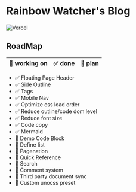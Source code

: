 # Rainbow Watcher's Blog

![Vercel](https://vercelbadge.vercel.app/api/rainbowatcher/blog)

## RoadMap

| 🚧 working on | ✅ done | 🎯 plan |
| ------------ | ------ | ------ |

- ✅ Floating Page Header
- ✅ Side Outline
- ✅ Tags
- ✅ Mobile Nav
- ✅ Optimize css load order
- ✅ Reduce outline/code dom level
- ✅ Reduce font size
- ✅ Code copy
- ✅ Mermaid
- 🎯 Demo Code Block
- 🎯 Define list
- 🎯 Pagenation
- 🎯 Quick Reference
- 🎯 Search
- 🎯 Comment system
- 🎯 Third party document sync
- 🎯 Custom unocss preset

